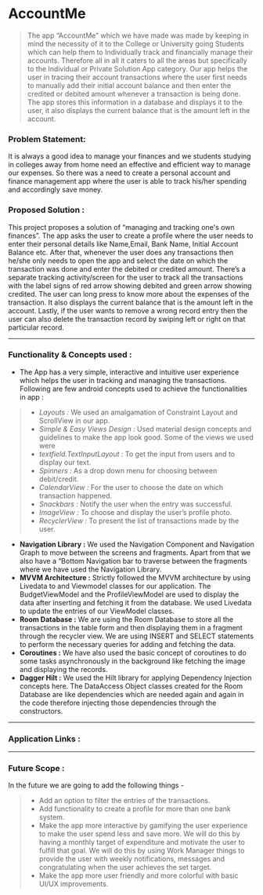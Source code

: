 # AccountMe 
> The app “AccountMe” which we have made was made by keeping in mind the necessity of it to the College or University going Students which can help them to Individually track and financially manage their accounts. Therefore all in all it caters to all the areas but specifically to the Individual or Private Solution App category. Our app helps the user in tracing their account transactions where the user first needs to manually add their initial account balance and then enter the credited or debited amount whenever a transaction is being done. The app stores this information in a database and displays it to the user, it also displays the current balance that is the amount left in the account. 


### Problem Statement:

It is always a good idea to manage your finances and we students studying in colleges away from home need an effective and efficient way to manage our expenses. So there was a need to create a personal account and finance management app where the user is able to track his/her spending and accordingly save money.

### Proposed Solution :
This project proposes a solution of “managing and tracking one's own finances”. The app asks the user to create a profile where the user needs to enter their personal details like Name,Email, Bank Name, Initial Account Balance etc. After that, whenever the user does any transactions then he/she only needs to open the app and select the date on which the transaction was done and enter the debited or credited amount. There’s a separate tracking activity/screen for the user to track all the transactions with the label signs of red arrow showing debited and green arrow showing credited. The user can long press to know more about the expenses of the transaction. It also displays the current balance that is the amount left in the account. Lastly, if the user wants to remove a wrong record entry then the user can also delete the transaction record by swiping left or right on that particular record.
 
 ---
 
### Functionality & Concepts used :

- The App has a very simple, interactive and intuitive user experience which helps the user in tracking and managing the transactions. Following are few android concepts used to achieve the functionalities in app :
> - _Layouts :_ We used an amalgamation of Constraint Layout and ScrollView in our app.
> - _Simple & Easy Views Design :_ Used material design concepts and guidelines to make the app look good. Some of the views we used were  
> - _textfield.TextInputLayout :_ To get the input from users and to display our text.
> - _Spinners :_ As a drop down menu for choosing between debit/credit.
> - _CalendarView :_ For the user to choose the date on which transaction happened.
> - _Snackbars :_ Notify the user when the entry was successful.
> - _ImageView :_ To choose and display the user’s profile photo.
> - _RecyclerView :_ To present the list of transactions made by the user.

- **Navigation Library :** We used the Navigation Component and Navigation Graph to move between the screens and fragments. Apart from that we also have a “Bottom Navigation bar to traverse between the fragments where we have used the Navigation Library.
- **MVVM Architecture :** Strictly followed the MVVM architecture by using Livedata to and Viewmodel classes for our application. The BudgetViewModel and the ProfileViewModel are used to display the data after inserting and fetching it from the database. We used Livedata to update the entries of our ViewModel classes. 
- **Room Database :** We are using the Room Database to store all the transactions in the table form and then displaying them in a fragment through the recycler view. We are using INSERT and SELECT statements to perform the necessary queries for adding and fetching the data. 
- **Coroutines :** We have also used the basic concept of coroutines to do some tasks asynchronously in the background like fetching the image and displaying the records. 
- **Dagger Hilt :** We used the Hilt library for applying Dependency Injection concepts here. The DataAccess Object classes created for the Room Database are like dependencies which are needed again and again in the code therefore injecting those dependencies through the constructors. 

---

### Application Links : 

---

### Future Scope :  
In the future we are going to add the following things -

> - Add an option to filter the entries of the transactions.
> - Add functionality to create a profile for more than one bank system. 
> - Make the app more interactive by gamifying the user experience to make the user spend less and save more. We will do this by having a monthly target of expenditure and motivate the user to fulfill that goal. We will do this by using Work Manager things to provide the user with weekly notifications, messages and congratulating when the user achieves the set target. 
> - Make the app more user friendly and more colorful with basic UI/UX improvements. 
